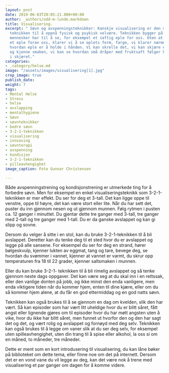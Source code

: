 ```yaml
---
layout: post
date: 2019-06-03T20:05:21.000+00:00
author: _authors/odd-m-lunde.markdown
title: Visualisering.
excerpt: " Søvn og avspenningsteknikker: Kanskje visualisering er den mest effektive
  teknikken til å oppnå fysisk og psykisk velvære. Teknikken bygger på den evnen vi
  mennesker har til å se, for eksempel et saftig eple for oss. Uten at det ligger
  et eple foran oss, klarer vi å se eplets form, farge, vi klarer nærmest å kjenne
  hvordan eple er å holde i hånden. Vi kan skrelle det, vi kan skjære en båt av eplet
  og kjenne smaken, vi kan se hvordan små dråper med fruktsaft følger knivens linje
  i skjæret."
categories:
- _category/helse.md
image: "/assets/images/visualisering[1].jpg"
crop_image: true
publish_date: 
weight: 7
tags:
- Mental Helse
- Stress
- helse
- avslapping
- mentalhygiene
- Søvn
- søvnteknikker
- bedre søvn
- 3-2-1-teknikken
- visualisering
- innsoving
- søvnterapi
- avspenning
- kondisjon
- 3-2-1-teknikken
- pilleavhengighet
image_caption: Foto Gunnar Christensen

---
```

Både avspenningstrening og kondisjonstrening er utmerkede ting for å forbedre søvn. Men for eksempel en enkel visualiseringsteknikk som 3-2-1-teknikken er mer effekt. Du ser for deg et 3-tall. Det kan ligge oppe til venstre, oppe til høyre, det kan være stort eller lite. Når du har sett det, puster du inn gjennom nesen og ut gjennom munnen. Følg rytmen i pusten ca. 12 ganger i minuttet. Du gjentar dette tre ganger med 3-tall, tre ganger med 2-tall og tre ganger med 1-tall. Du er da ganske avslappet og kan gi slipp og sovne.

Dersom du velger å sitte i en stol, kan du bruke 3-2-1-teknikken til å bli avslappet. Deretter kan du tenke deg til et sted hvor du er avslappet og legge på alle sansene. For eksempel du ser for deg en strand, hører bølgeskvulp, kjenner lukten av eggmat, tang og tare, bevege deg, se hvordan du svømmer i vannet, kjenner at vannet er varmt, du skrur opp temperaturen fra 18 til 22 grader, kjenner saltsmaken i munnen.

Eller du kan bruke 3-2-1- teknikken til å bli rimelig avslappet og så tenke gjennom neste dags oppgaver. Det kan være seg at du skal inn i en rettssak, eller den vanlige donten på jobb, og ikke minst den enda vanligere, men enda viktigere tiden når du kommer hjem, enten til dine kjære, eller om du så kommer hjem alene, at du får en god ettermiddag og en god natts søvn.

Teknikken kan også brukes til å se gjennom en dag om kvelden, slik den har vært. Så kan episoder som har vært litt uheldige hvor du er blitt såret, fått angst eller lignende gjøres om til episoder hvor du har møtt angsten uten å vike, hvor du ikke har blitt såret, men funnet ut hvorfor den og den har sagt det og det, og vært rolig og avslappet og fornøyd med deg selv. Teknikken kan også brukes til å legge om vaner slik at du ser deg selv, for eksempel uten spilleavhengighet, uten din trang til å spise eller alkohol, la oss si om en måned, to måneder, tre måneder.

Dette er ment som en kort introdusering til visualisering, du kan låne bøker på biblioteket om dette tema, eller finne noe om det på internett. Dersom det er en vond vane du vil legge av deg, kan det være nok å trene med visualisering et par ganger om dagen for å komme videre.